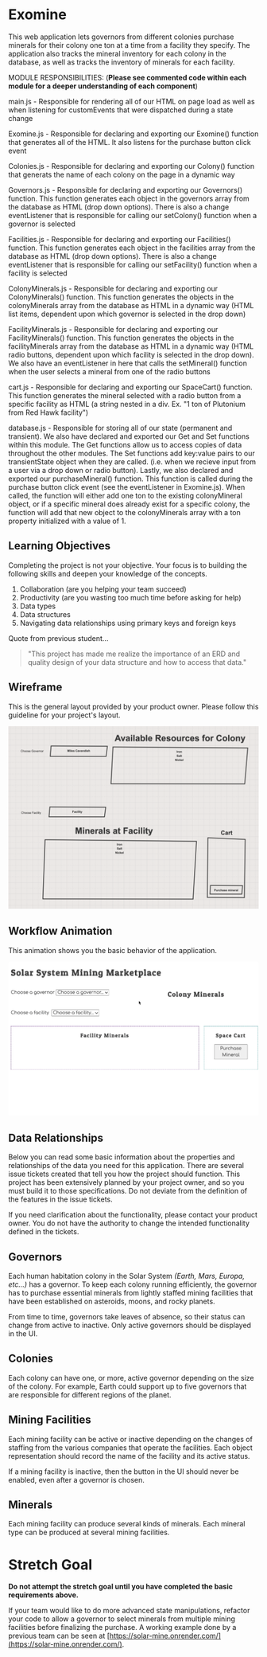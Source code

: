 # Exomine

This web application lets governors from different colonies purchase minerals for their colony one ton at a time from a facility they specify. The application also tracks the mineral inventory for each colony in the database, as well as tracks the inventory of minerals for each facility.

MODULE RESPONSIBILITIES:
(**Please see commented code within each module for a deeper understanding of each component**)

main.js - Responsible for rendering all of our HTML on page load as well as when listening for customEvents that were dispatched during a state change

Exomine.js - Responsible for declaring and exporting our Exomine() function that generates all of the HTML. It also listens for the purchase button click event

Colonies.js - Responsible for declaring and exporting our Colony() function that generats the name of each colony on the page in a dynamic way

Governors.js - Responsible for declaring and exporting our Governors() function. This function generates each object in the governors array from the database as HTML (drop down options). There is also a change eventListener that is responsible for calling our setColony() function when a governor is selected

Facilities.js - Responsible for declaring and exporting our Facilities() function. This function generates each object in the facilities array from the database as HTML (drop down options). There is also a change eventListener that is responsible for calling our setFacility() function when a facility is selected

ColonyMinerals.js - Responsible for declaring and exporting our ColonyMinerals() function. This function generates the objects in the colonyMinerals array from the database as HTML in a dynamic way (HTML list items, dependent upon which governor is selected in the drop down)

FacilityMinerals.js - Responsible for declaring and exporting our FacilityMinerals() function. This function generates the objects in the facilityMinerals array from the database as HTML in a dynamic way (HTML radio buttons, dependent upon which facility is selected in the drop down). We also have an eventListener in here that calls the setMineral() function when the user selects a mineral from one of the radio buttons

cart.js - Responsible for declaring and exporting our SpaceCart() function. This function generates the mineral selected with a radio button from a specific facility as HTML (a string nested in a div. Ex. "1 ton of Plutonium from Red Hawk facility") 

database.js - Responsible for storing all of our state (permanent and transient). We also have declared and exported our Get and Set functions within this module. The Get functions allow us to access copies of data throughout the other modules. The Set functions add key:value pairs to our transientState object when they are called. (i.e. when we recieve input from a user via a drop down or radio button). Lastly, we also declared and exported our purchaseMineral() function. This function is called during the purchase button click event (see the eventListener in Exomine.js). When called, the function will either add one ton to the existing colonyMineral object, or if a specific mineral does already exist for a specific colony, the function will add that new object to the colonyMinerals array with a ton property initialized with a value of 1.


## Learning Objectives

Completing the project is not your objective. Your focus is to building the following skills and deepen your knowledge of the concepts.

1. Collaboration (are you helping your team succeed)
1. Productivity (are you wasting too much time before asking for help)
1. Data types
1. Data structures
1. Navigating data relationships using primary keys and foreign keys

Quote from previous student...

> "This project has made me realize the importance of an ERD and quality design of your data structure and how to access that data."

## Wireframe

This is the general layout provided by your product owner. Please follow this guideline for your project's layout.

![wireframe for project](./images/wireframe.png)


## Workflow Animation

This animation shows you the basic behavior of the application.

![](./images/exomine.gif)

## Data Relationships

Below you can read some basic information about the properties and relationships of the data you need for this application. There are several issue tickets created that tell you how the project should function. This project has been extensively planned by your project owner, and so you must build it to those specifications. Do not deviate from the definition of the features in the issue tickets.

If you need clarification about the functionality, please contact your product owner. You do not have the authority to change the intended functionality defined in the tickets.

## Governors

Each human habitation colony in the Solar System _(Earth, Mars, Europa, etc...)_ has a governor. To keep each colony running efficiently, the governor has to purchase essential minerals from lightly staffed mining facilities that have been established on asteroids, moons, and rocky planets.

From time to time, governors take leaves of absence, so their status can change from active to inactive. Only active governors should be displayed in the UI.

## Colonies

Each colony can have one, or more, active governor depending on the size of the colony. For example, Earth could support up to five governors that are responsible for different regions of the planet.

## Mining Facilities

Each mining facility can be active or inactive depending on the changes of staffing from the various companies that operate the facilities. Each object representation should record the name of the facility and its active status.

If a mining facility is inactive, then the button in the UI should never be enabled, even after a governor is chosen.

## Minerals

Each mining facility can produce several kinds of minerals. Each mineral type can be produced at several mining facilities.

# Stretch Goal

**Do not attempt the stretch goal until you have completed the basic requirements above.**

If your team would like to do more advanced state manipulations, refactor your code to allow a governor to select minerals from multiple mining facilities before finalizing the purchase. A working example done by a previous team can be seen at [https://solar-mine.onrender.com/](https://solar-mine.onrender.com/). 
